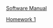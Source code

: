 [Software Manual](https://ammonhepworth.github.io/MATH4610/manual)

[Homework 1](https://ammonhepworth.github.io/MATH4610/homework1)
